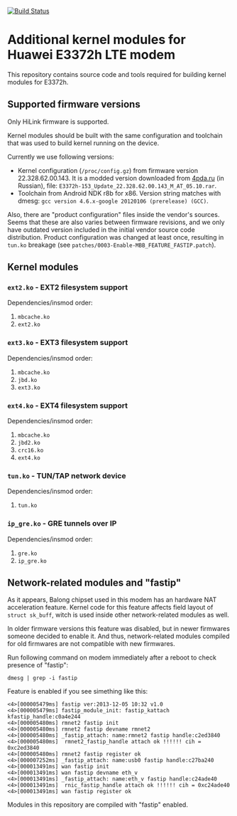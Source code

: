 [![Build Status](https://api.travis-ci.org/im-0/e3372h-kmods.svg?branch=master)](https://travis-ci.org/im-0/e3372h-kmods)
# Additional kernel modules for Huawei E3372h LTE modem

This repository contains source code and tools required
for building kernel modules for E3372h.

## Supported firmware versions

Only HiLink firmware is supported.

Kernel modules should be built with the same configuration and toolchain that
was used to build kernel running on the device.

Currently we use following versions:

* Kernel configuration (`/proc/config.gz`) from firmware
version 22.328.62.00.143. It is a modded version downloaded from
[4pda.ru](https://4pda.ru/forum/index.php?showtopic=582284&st=20#entry39517088)
(in Russian), file: `E3372h-153_Update_22.328.62.00.143_M_AT_05.10.rar`.
* Toolchain from Android NDK r8b for x86. Version string matches with
dmesg: `gcc version 4.6.x-google 20120106 (prerelease) (GCC)`.

Also, there are "product configuration" files inside the vendor's sources.
Seems that these are also varies between firmware revisions, and we only have
outdated version included in the initial vendor source code distribution.
Product configuration was changed at least once, resulting in `tun.ko` breakage
(see `patches/0003-Enable-MBB_FEATURE_FASTIP.patch`).

## Kernel modules

### `ext2.ko` - EXT2 filesystem support

Dependencies/insmod order:

1. `mbcache.ko`
2. `ext2.ko`

### `ext3.ko` - EXT3 filesystem support

Dependencies/insmod order:

1. `mbcache.ko`
2. `jbd.ko`
3. `ext3.ko`

### `ext4.ko` - EXT4 filesystem support

Dependencies/insmod order:

1. `mbcache.ko`
2. `jbd2.ko`
3. `crc16.ko`
4. `ext4.ko`

### `tun.ko` - TUN/TAP network device

Dependencies/insmod order:

1. `tun.ko`

### `ip_gre.ko` - GRE tunnels over IP

Dependencies/insmod order:

1. `gre.ko`
2. `ip_gre.ko`

## Network-related modules and "fastip"

As it appears, Balong chipset used in this modem has an hardware NAT
acceleration feature. Kernel code for this feature affects field layout
of `struct sk_buff`, witch is used inside other network-related modules
as well.

In older firmware versions this feature was disabled, but in newer firmwares
someone decided to enable it. And thus, network-related modules compiled for
old firmwares are not compatible with new firmwares.

Run following command on modem immediately after a reboot to check presence
of "fastip":

```
dmesg | grep -i fastip
```

Feature is enabled if you see simething like this:

```
<4>[000005479ms] fastip ver:2013-12-05 10:32 v1.0
<4>[000005479ms] fastip_module_init: fastip_kattach kfastip_handle:c0a4e244
<4>[000005480ms] rmnet2 fastip init
<4>[000005480ms] rmnet2 fastip devname rmnet2
<4>[000005480ms] _fastip_attach: name:rmnet2 fastip handle:c2ed3840
<4>[000005480ms]  rmnet2_fastip_handle attach ok !!!!!! cih = 0xc2ed3840
<4>[000005480ms] rmnet2 fastip register ok
<4>[000007252ms] _fastip_attach: name:usb0 fastip handle:c27ba240
<4>[000013491ms] wan fastip init
<4>[000013491ms] wan fastip devname eth_v
<4>[000013491ms] _fastip_attach: name:eth_v fastip handle:c24ade40
<4>[000013491ms]  rnic_fastip_handle attach ok !!!!!! cih = 0xc24ade40
<4>[000013491ms] wan fastip register ok
```

Modules in this repository are compiled with "fastip" enabled.
